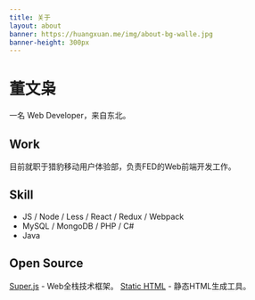```yaml
---
title: 关于
layout: about
banner: https://huangxuan.me/img/about-bg-walle.jpg
banner-height: 300px
---
```


# 董文枭

一名 Web Developer，来自东北。

## Work

目前就职于猎豹移动用户体验部，负责FED的Web前端开发工作。

## Skill

- JS / Node / Less / React / Redux / Webpack
- MySQL / MongoDB / PHP / C#
- Java


## Open Source

[Super.js](https://super.js.org)  - Web全栈技术框架。
[Static HTML](https://github.com/dongwenxiao/static-html) - 静态HTML生成工具。
